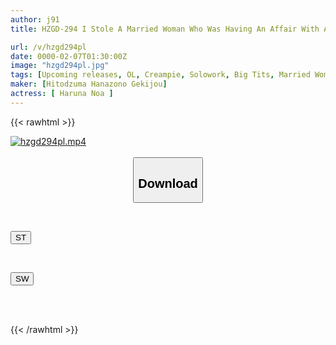 ```yaml
---
author: j91
title: HZGD-294 I Stole A Married Woman Who Was Having An Affair With A Co-worker At My Part-time Job... I Had Sex With A Sex-crazed Slut With Big Breasts At Work! Aoi Hazuki

url: /v/hzgd294pl
date: 0000-02-07T01:30:00Z
image: "hzgd294pl.jpg"
tags: [Upcoming releases, OL, Creampie, Solowork, Big Tits, Married Woman, Affair, Drama, Cuckold, Ultra-Huge Tits	]
maker: [Hitodzuma Hanazono Gekijou]
actress: [ Haruna Noa ]
---
```



{{< rawhtml >}}

<div class="video" data-videoid="pending_link.html">
    <a href="javascript:;">
        <img src="/v/hzgd294pl/hzgd294pl.jpg" width="WIDTH" height="HEIGHT" alt="hzgd294pl.mp4" loading="lazy">
    </a>
</div>

<script type="text/javascript" src="https://j91.asia/asset/on-demand-pend.js"></script>

<br>
  <link rel="stylesheet" href="https://j91.asia/asset/bs5.css">
  
  <center>
  <button class="btn btn-primary" type="button" data-bs-toggle="collapse" data-bs-target=".multi-collapse" aria-expanded="false" aria-controls="multiCollapseExample1 multiCollapseExample2"><h2>Download</h2></button></center>
</p>
<div class="row">
  <div class="col">
    <div class="collapse multi-collapse" id="multiCollapseExample1">
      <div class="card card-body">
	      	      <br>
<div class="buttons">  
<p><a href="https://j91.asia/pending_link.html" target="_blank"><button class="btn-hover color-3"><i class="fa fa-download"></i> ST</button></a></p></div>
    </div>
  </div>
</div>
  <div class="col">
    <div class="collapse multi-collapse" id="multiCollapseExample2">
      <div class="card card-body">
	      <br>
<div class="buttons">
<p><a href="https://j91.asia/pending_link.html" target="_blank"><button class="btn-hover color-2"><i class="fa fa-download"></i> SW</button></a></p></div>
<br><br>
      </div>
    </div>
  </div>
</div>

{{< /rawhtml >}}